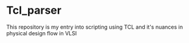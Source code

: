 # Tcl_parser
This repository is my entry into scripting using TCL and it's nuances in physical design flow in VLSI
